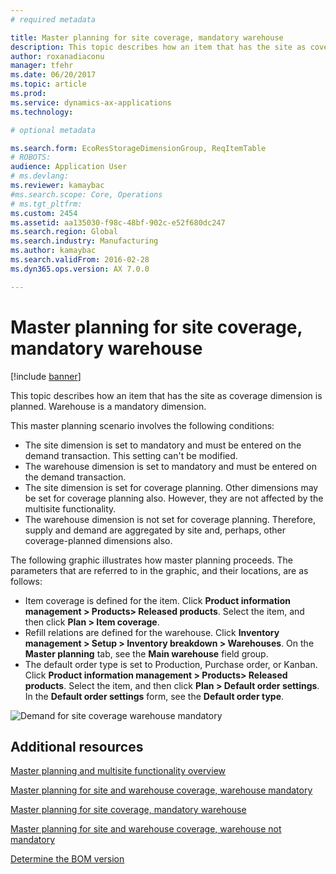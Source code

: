 ```yaml
---
# required metadata

title: Master planning for site coverage, mandatory warehouse
description: This topic describes how an item that has the site as coverage dimension is planned. Warehouse is a mandatory dimension.
author: roxanadiaconu
manager: tfehr
ms.date: 06/20/2017
ms.topic: article
ms.prod: 
ms.service: dynamics-ax-applications
ms.technology: 

# optional metadata

ms.search.form: EcoResStorageDimensionGroup, ReqItemTable
# ROBOTS: 
audience: Application User
# ms.devlang: 
ms.reviewer: kamaybac
#ms.search.scope: Core, Operations
# ms.tgt_pltfrm: 
ms.custom: 2454
ms.assetid: aa135030-f98c-48bf-902c-e52f680dc247
ms.search.region: Global
ms.search.industry: Manufacturing
ms.author: kamaybac
ms.search.validFrom: 2016-02-28
ms.dyn365.ops.version: AX 7.0.0

---
```


# Master planning for site coverage, mandatory warehouse

[!include [banner](../includes/banner.md)]

This topic describes how an item that has the site as coverage dimension is planned. Warehouse is a mandatory dimension.

This master planning scenario involves the following conditions:

-   The site dimension is set to mandatory and must be entered on the demand transaction. This setting can't be modified.
-   The warehouse dimension is set to mandatory and must be entered on the demand transaction.
-   The site dimension is set for coverage planning. Other dimensions may be set for coverage planning also. However, they are not affected by the multisite functionality.
-   The warehouse dimension is not set for coverage planning. Therefore, supply and demand are aggregated by site and, perhaps, other coverage-planned dimensions also.

The following graphic illustrates how master planning proceeds. The parameters that are referred to in the graphic, and their locations, are as follows:
-   Item coverage is defined for the item. Click **Product information management &gt; Products&gt; Released products**. Select the item, and then click **Plan &gt; Item coverage**.
-   Refill relations are defined for the warehouse. Click **Inventory management &gt; Setup &gt; Inventory breakdown &gt; Warehouses**. On the **Master planning** tab, see the **Main warehouse** field group.
-   The default order type is set to Production, Purchase order, or Kanban. Click **Product information management &gt; Products&gt; Released products**. Select the item, and then click **Plan &gt; Default order settings**. In the **Default order settings** form, see the **Default order type**.

![Demand for site coverage warehouse mandatory](./media/multisitedemandexplosionscenarioforsitecoveragewarehousemandatory.jpg)



Additional resources
--------

[Master planning and multisite functionality overview](master-plan-multisite-functionality.md)

[Master planning for site and warehouse coverage, warehouse mandatory](master-plan-site-warehouse-coverage-warehouse-mandatory.md)

[Master planning for site coverage, mandatory warehouse](master-plan-site-coverage-warehouse-mandatory.md)

[Master planning for site and warehouse coverage, warehouse not mandatory](master-plan-site-warehouse-coverage-warehouse-not-mandatory.md)

[Determine the BOM version](master-plan-bom-version-determined.md)



